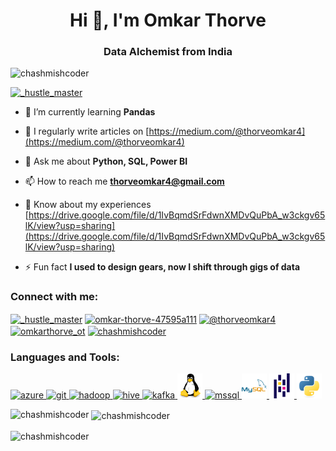 <h1 align="center">Hi 👋, I'm Omkar Thorve</h1>
<h3 align="center">Data Alchemist from India</h3>

<p align="left"> <img src="https://komarev.com/ghpvc/?username=chashmishcoder&label=Profile%20views&color=0e75b6&style=flat" alt="chashmishcoder" /> </p>

<p align="left"> <a href="https://twitter.com/_hustle_master" target="blank"><img src="https://img.shields.io/twitter/follow/_hustle_master?logo=twitter&style=for-the-badge" alt="_hustle_master" /></a> </p>

- 🌱 I’m currently learning **Pandas**

- 📝 I regularly write articles on [https://medium.com/@thorveomkar4](https://medium.com/@thorveomkar4)

- 💬 Ask me about **Python, SQL, Power BI**

- 📫 How to reach me **thorveomkar4@gmail.com**

- 📄 Know about my experiences [https://drive.google.com/file/d/1IvBqmdSrFdwnXMDvQuPbA_w3ckgv65lK/view?usp=sharing](https://drive.google.com/file/d/1IvBqmdSrFdwnXMDvQuPbA_w3ckgv65lK/view?usp=sharing)

- ⚡ Fun fact **I used to design gears, now I shift through gigs of data**

<h3 align="left">Connect with me:</h3>
<p align="left">
<a href="https://twitter.com/_hustle_master" target="blank"><img align="center" src="https://raw.githubusercontent.com/rahuldkjain/github-profile-readme-generator/master/src/images/icons/Social/twitter.svg" alt="_hustle_master" height="30" width="40" /></a>
<a href="https://linkedin.com/in/omkar-thorve-47595a111" target="blank"><img align="center" src="https://raw.githubusercontent.com/rahuldkjain/github-profile-readme-generator/master/src/images/icons/Social/linked-in-alt.svg" alt="omkar-thorve-47595a111" height="30" width="40" /></a>
<a href="https://medium.com/@thorveomkar4" target="blank"><img align="center" src="https://raw.githubusercontent.com/rahuldkjain/github-profile-readme-generator/master/src/images/icons/Social/medium.svg" alt="@thorveomkar4" height="30" width="40" /></a>
<a href="https://www.hackerrank.com/omkarthorve_ot" target="blank"><img align="center" src="https://raw.githubusercontent.com/rahuldkjain/github-profile-readme-generator/master/src/images/icons/Social/hackerrank.svg" alt="omkarthorve_ot" height="30" width="40" /></a>
<a href="https://www.leetcode.com/chashmishcoder" target="blank"><img align="center" src="https://raw.githubusercontent.com/rahuldkjain/github-profile-readme-generator/master/src/images/icons/Social/leet-code.svg" alt="chashmishcoder" height="30" width="40" /></a>
</p>

<h3 align="left">Languages and Tools:</h3>
<p align="left"> <a href="https://azure.microsoft.com/en-in/" target="_blank" rel="noreferrer"> <img src="https://www.vectorlogo.zone/logos/microsoft_azure/microsoft_azure-icon.svg" alt="azure" width="40" height="40"/> </a> <a href="https://git-scm.com/" target="_blank" rel="noreferrer"> <img src="https://www.vectorlogo.zone/logos/git-scm/git-scm-icon.svg" alt="git" width="40" height="40"/> </a> <a href="https://hadoop.apache.org/" target="_blank" rel="noreferrer"> <img src="https://www.vectorlogo.zone/logos/apache_hadoop/apache_hadoop-icon.svg" alt="hadoop" width="40" height="40"/> </a> <a href="https://hive.apache.org/" target="_blank" rel="noreferrer"> <img src="https://www.vectorlogo.zone/logos/apache_hive/apache_hive-icon.svg" alt="hive" width="40" height="40"/> </a> <a href="https://kafka.apache.org/" target="_blank" rel="noreferrer"> <img src="https://www.vectorlogo.zone/logos/apache_kafka/apache_kafka-icon.svg" alt="kafka" width="40" height="40"/> </a> <a href="https://www.linux.org/" target="_blank" rel="noreferrer"> <img src="https://raw.githubusercontent.com/devicons/devicon/master/icons/linux/linux-original.svg" alt="linux" width="40" height="40"/> </a> <a href="https://www.microsoft.com/en-us/sql-server" target="_blank" rel="noreferrer"> <img src="https://www.svgrepo.com/show/303229/microsoft-sql-server-logo.svg" alt="mssql" width="40" height="40"/> </a> <a href="https://www.mysql.com/" target="_blank" rel="noreferrer"> <img src="https://raw.githubusercontent.com/devicons/devicon/master/icons/mysql/mysql-original-wordmark.svg" alt="mysql" width="40" height="40"/> </a> <a href="https://pandas.pydata.org/" target="_blank" rel="noreferrer"> <img src="https://raw.githubusercontent.com/devicons/devicon/2ae2a900d2f041da66e950e4d48052658d850630/icons/pandas/pandas-original.svg" alt="pandas" width="40" height="40"/> </a> <a href="https://www.python.org" target="_blank" rel="noreferrer"> <img src="https://raw.githubusercontent.com/devicons/devicon/master/icons/python/python-original.svg" alt="python" width="40" height="40"/> </a> </p>

<p><img align="left" src="https://github-readme-stats.vercel.app/api/top-langs?username=chashmishcoder&show_icons=true&locale=en&layout=compact" alt="chashmishcoder" /></p>

<p>&nbsp;<img align="center" src="https://github-readme-stats.vercel.app/api?username=chashmishcoder&show_icons=true&locale=en" alt="chashmishcoder" /></p>

<p><img align="center" src="https://github-readme-streak-stats.herokuapp.com/?user=chashmishcoder&" alt="chashmishcoder" /></p>
